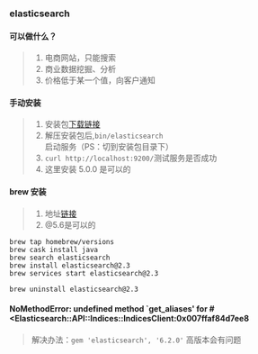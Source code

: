 ### elasticsearch

#### 可以做什么？
>1. 电商网站，只能搜索
>2. 商业数据挖掘、分析
>3. 价格低于某一个值，向客户通知

#### 手动安装
>1. 安装包[下载链接](https://www.elastic.co/downloads/elasticsearch)
>2. 解压安装包后,`bin/elasticsearch` 启动服务（PS：切到安装包目录下）
>3. `curl http://localhost:9200/`测试服务是否成功
>4. 这里安装 5.0.0 是可以的

#### brew 安装
> 1. 地址[链接](https://gist.github.com/evgeniy-trebin/02fafdf03c18df4e03a4eaee1b939f11)
> 2. @5.6是可以的
```
brew tap homebrew/versions
brew cask install java
brew search elasticsearch
brew install elasticsearch@2.3
brew services start elasticsearch@2.3

brew uninstall elasticsearch@2.3
```

#### NoMethodError: undefined method `get_aliases' for #<Elasticsearch::API::Indices::IndicesClient:0x007ffaf84d7ee8
> 解决办法：`gem 'elasticsearch', '6.2.0'` 高版本会有问题